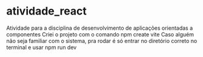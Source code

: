 # atividade_react
Atividade para a disciplina de desenvolvimento de aplicações orientadas a componentes
Criei o projeto com o comando npm create vite 
Caso alguém não seja familiar com o sistema, pra rodar é só entrar no diretório correto no terminal e usar npm run dev
